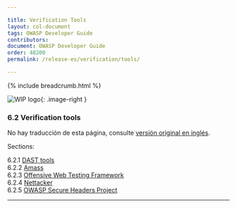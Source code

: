 ```yaml
---

title: Verification Tools
layout: col-document
tags: OWASP Developer Guide
contributors:
document: OWASP Developer Guide
order: 48200
permalink: /release-es/verification/tools/

---
```


{% include breadcrumb.html %}

<style type="text/css">
.image-right {
  height: 180px;
  display: block;
  margin-left: auto;
  margin-right: auto;
  float: right;
}
</style>

![WIP logo](../../../assets/images/dg_wip.png "Trabajo en curso"){: .image-right }

### 6.2 Verification tools

No hay traducción de esta página, consulte [versión original en inglés][release0820].

Sections:

6.2.1 [DAST tools](01-dast.md)  
6.2.2 [Amass](02-amass.md)  
6.2.3 [Offensive Web Testing Framework](03-owtf.md)  
6.2.4 [Nettacker](04-nettacker.md)  
6.2.5 [OWASP Secure Headers Project](05-secure-headers.md)  

----

[release0820]: https://github.com/OWASP/www-project-developer-guide/blob/main/release/08-verification/02-tools/toc.md
